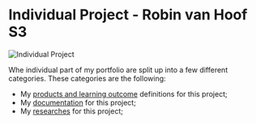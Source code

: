 # Individual Project - Robin van Hoof S3
![Individual Project](https://cdn.sanity.io/images/e422uarq/production/016018a08eddf9bbaee619b77a92ff51051495f1-2000x945.png?fit=crop&fm=jpg&q=100&w=1200&h=630)

Whe individual part of my portfolio are split up into a few different categories. These categories are the following:
- My [products and learning outcome](./Products%20and%20learning%20outcomes.md) definitions for this project;
- My [documentation]() for this project;
- My [researches](https://github.com/FHICT-Ordio/general/tree/main/Portfolio/IP/Research) for this project;